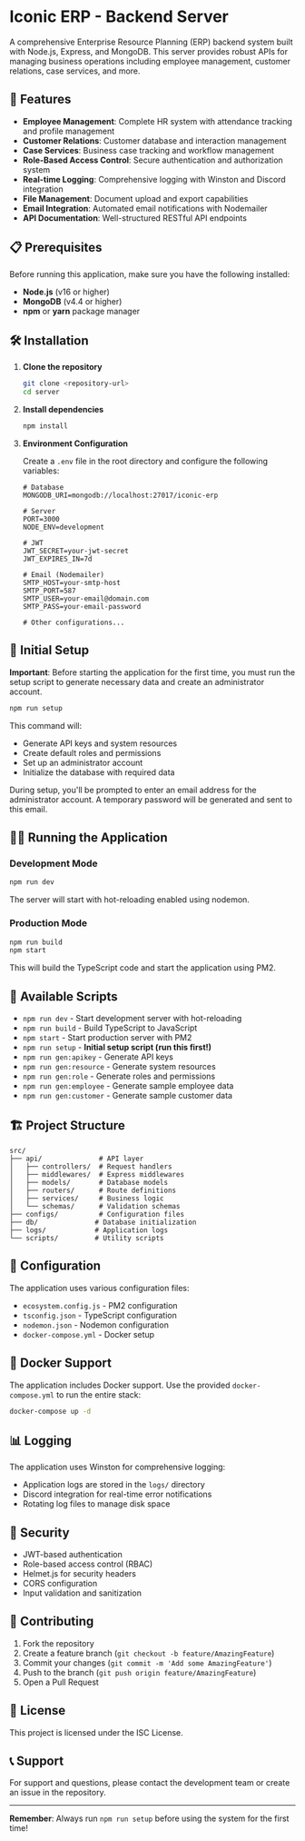 # Iconic ERP - Backend Server

A comprehensive Enterprise Resource Planning (ERP) backend system built with Node.js, Express, and MongoDB. This server provides robust APIs for managing business operations including employee management, customer relations, case services, and more.

## 🚀 Features

- **Employee Management**: Complete HR system with attendance tracking and profile management
- **Customer Relations**: Customer database and interaction management
- **Case Services**: Business case tracking and workflow management
- **Role-Based Access Control**: Secure authentication and authorization system
- **Real-time Logging**: Comprehensive logging with Winston and Discord integration
- **File Management**: Document upload and export capabilities
- **Email Integration**: Automated email notifications with Nodemailer
- **API Documentation**: Well-structured RESTful API endpoints

## 📋 Prerequisites

Before running this application, make sure you have the following installed:

- **Node.js** (v16 or higher)
- **MongoDB** (v4.4 or higher)
- **npm** or **yarn** package manager

## 🛠️ Installation

1. **Clone the repository**

   ```bash
   git clone <repository-url>
   cd server
   ```

2. **Install dependencies**

   ```bash
   npm install
   ```

3. **Environment Configuration**

   Create a `.env` file in the root directory and configure the following variables:

   ```env
   # Database
   MONGODB_URI=mongodb://localhost:27017/iconic-erp

   # Server
   PORT=3000
   NODE_ENV=development

   # JWT
   JWT_SECRET=your-jwt-secret
   JWT_EXPIRES_IN=7d

   # Email (Nodemailer)
   SMTP_HOST=your-smtp-host
   SMTP_PORT=587
   SMTP_USER=your-email@domain.com
   SMTP_PASS=your-email-password

   # Other configurations...
   ```

## 🚀 Initial Setup

**Important**: Before starting the application for the first time, you must run the setup script to generate necessary data and create an administrator account.

```bash
npm run setup
```

This command will:

- Generate API keys and system resources
- Create default roles and permissions
- Set up an administrator account
- Initialize the database with required data

During setup, you'll be prompted to enter an email address for the administrator account. A temporary password will be generated and sent to this email.

## 🏃‍♂️ Running the Application

### Development Mode

```bash
npm run dev
```

The server will start with hot-reloading enabled using nodemon.

### Production Mode

```bash
npm run build
npm start
```

This will build the TypeScript code and start the application using PM2.

## 📝 Available Scripts

- `npm run dev` - Start development server with hot-reloading
- `npm run build` - Build TypeScript to JavaScript
- `npm start` - Start production server with PM2
- `npm run setup` - **Initial setup script (run this first!)**
- `npm run gen:apikey` - Generate API keys
- `npm run gen:resource` - Generate system resources
- `npm run gen:role` - Generate roles and permissions
- `npm run gen:employee` - Generate sample employee data
- `npm run gen:customer` - Generate sample customer data

## 🏗️ Project Structure

```
src/
├── api/              # API layer
│   ├── controllers/  # Request handlers
│   ├── middlewares/  # Express middlewares
│   ├── models/       # Database models
│   ├── routers/      # Route definitions
│   ├── services/     # Business logic
│   └── schemas/      # Validation schemas
├── configs/          # Configuration files
├── db/              # Database initialization
├── logs/            # Application logs
└── scripts/         # Utility scripts
```

## 🔧 Configuration

The application uses various configuration files:

- `ecosystem.config.js` - PM2 configuration
- `tsconfig.json` - TypeScript configuration
- `nodemon.json` - Nodemon configuration
- `docker-compose.yml` - Docker setup

## 🐳 Docker Support

The application includes Docker support. Use the provided `docker-compose.yml` to run the entire stack:

```bash
docker-compose up -d
```

## 📊 Logging

The application uses Winston for comprehensive logging:

- Application logs are stored in the `logs/` directory
- Discord integration for real-time error notifications
- Rotating log files to manage disk space

## 🔐 Security

- JWT-based authentication
- Role-based access control (RBAC)
- Helmet.js for security headers
- CORS configuration
- Input validation and sanitization

## 🤝 Contributing

1. Fork the repository
2. Create a feature branch (`git checkout -b feature/AmazingFeature`)
3. Commit your changes (`git commit -m 'Add some AmazingFeature'`)
4. Push to the branch (`git push origin feature/AmazingFeature`)
5. Open a Pull Request

## 📄 License

This project is licensed under the ISC License.

## 📞 Support

For support and questions, please contact the development team or create an issue in the repository.

---

**Remember**: Always run `npm run setup` before using the system for the first time!

